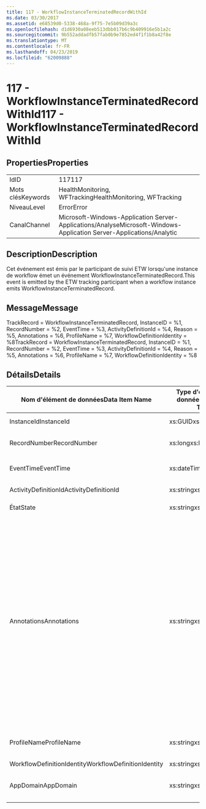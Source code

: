 ```yaml
---
title: 117 - WorkflowInstanceTerminatedRecordWithId
ms.date: 03/30/2017
ms.assetid: e68539d0-5338-468a-9f75-7e5b09d39a3c
ms.openlocfilehash: d1d6930a08eeb513dbb017b6c9b409916e5b1a2c
ms.sourcegitcommit: 9b552addadfb57fab0b9e7852ed4f1f1b8a42f8e
ms.translationtype: MT
ms.contentlocale: fr-FR
ms.lasthandoff: 04/23/2019
ms.locfileid: "62009888"
---
```

# <a name="117---workflowinstanceterminatedrecordwithid"></a><span data-ttu-id="06b13-102">117 - WorkflowInstanceTerminatedRecordWithId</span><span class="sxs-lookup"><span data-stu-id="06b13-102">117 - WorkflowInstanceTerminatedRecordWithId</span></span>
## <a name="properties"></a><span data-ttu-id="06b13-103">Properties</span><span class="sxs-lookup"><span data-stu-id="06b13-103">Properties</span></span>  
  
|||  
|-|-|  
|<span data-ttu-id="06b13-104">Id</span><span class="sxs-lookup"><span data-stu-id="06b13-104">ID</span></span>|<span data-ttu-id="06b13-105">117</span><span class="sxs-lookup"><span data-stu-id="06b13-105">117</span></span>|  
|<span data-ttu-id="06b13-106">Mots clés</span><span class="sxs-lookup"><span data-stu-id="06b13-106">Keywords</span></span>|<span data-ttu-id="06b13-107">HealthMonitoring, WFTracking</span><span class="sxs-lookup"><span data-stu-id="06b13-107">HealthMonitoring, WFTracking</span></span>|  
|<span data-ttu-id="06b13-108">Niveau</span><span class="sxs-lookup"><span data-stu-id="06b13-108">Level</span></span>|<span data-ttu-id="06b13-109">Error</span><span class="sxs-lookup"><span data-stu-id="06b13-109">Error</span></span>|  
|<span data-ttu-id="06b13-110">Canal</span><span class="sxs-lookup"><span data-stu-id="06b13-110">Channel</span></span>|<span data-ttu-id="06b13-111">Microsoft-Windows-Application Server-Applications/Analyse</span><span class="sxs-lookup"><span data-stu-id="06b13-111">Microsoft-Windows-Application Server-Applications/Analytic</span></span>|  
  
## <a name="description"></a><span data-ttu-id="06b13-112">Description</span><span class="sxs-lookup"><span data-stu-id="06b13-112">Description</span></span>  
 <span data-ttu-id="06b13-113">Cet événement est émis par le participant de suivi ETW lorsqu'une instance de workflow émet un événement WorkflowInstanceTerminatedRecord.</span><span class="sxs-lookup"><span data-stu-id="06b13-113">This event is emitted by the ETW tracking participant when a workflow instance emits WorkflowInstanceTerminatedRecord.</span></span>  
  
## <a name="message"></a><span data-ttu-id="06b13-114">Message</span><span class="sxs-lookup"><span data-stu-id="06b13-114">Message</span></span>  
 <span data-ttu-id="06b13-115">TrackRecord = WorkflowInstanceTerminatedRecord, InstanceID = %1, RecordNumber = %2, EventTime = %3, ActivityDefinitionId = %4, Reason = %5, Annotations = %6, ProfileName = %7, WorkflowDefinitionIdentity = %8</span><span class="sxs-lookup"><span data-stu-id="06b13-115">TrackRecord = WorkflowInstanceTerminatedRecord, InstanceID = %1, RecordNumber = %2, EventTime = %3, ActivityDefinitionId = %4, Reason = %5,  Annotations = %6, ProfileName = %7, WorkflowDefinitionIdentity = %8</span></span>  
  
## <a name="details"></a><span data-ttu-id="06b13-116">Détails</span><span class="sxs-lookup"><span data-stu-id="06b13-116">Details</span></span>  
  
|<span data-ttu-id="06b13-117">Nom d'élément de données</span><span class="sxs-lookup"><span data-stu-id="06b13-117">Data Item Name</span></span>|<span data-ttu-id="06b13-118">Type d'élément de données</span><span class="sxs-lookup"><span data-stu-id="06b13-118">Data Item Type</span></span>|<span data-ttu-id="06b13-119">Description</span><span class="sxs-lookup"><span data-stu-id="06b13-119">Description</span></span>|  
|--------------------|--------------------|-----------------|  
|<span data-ttu-id="06b13-120">InstanceId</span><span class="sxs-lookup"><span data-stu-id="06b13-120">InstanceId</span></span>|<span data-ttu-id="06b13-121">xs:GUID</span><span class="sxs-lookup"><span data-stu-id="06b13-121">xs:GUID</span></span>|<span data-ttu-id="06b13-122">ID d'instance pour le workflow</span><span class="sxs-lookup"><span data-stu-id="06b13-122">The instance id for the workflow</span></span>|  
|<span data-ttu-id="06b13-123">RecordNumber</span><span class="sxs-lookup"><span data-stu-id="06b13-123">RecordNumber</span></span>|<span data-ttu-id="06b13-124">xs:long</span><span class="sxs-lookup"><span data-stu-id="06b13-124">xs:long</span></span>|<span data-ttu-id="06b13-125">Numéro de séquence de l'enregistrement émis.</span><span class="sxs-lookup"><span data-stu-id="06b13-125">The sequence number of the emitted record</span></span>|  
|<span data-ttu-id="06b13-126">EventTime</span><span class="sxs-lookup"><span data-stu-id="06b13-126">EventTime</span></span>|<span data-ttu-id="06b13-127">xs:dateTime</span><span class="sxs-lookup"><span data-stu-id="06b13-127">xs:dateTime</span></span>|<span data-ttu-id="06b13-128">Heure au format UTC à laquelle l'événement a été émis</span><span class="sxs-lookup"><span data-stu-id="06b13-128">The time in UTC when the event was emitted</span></span>|  
|<span data-ttu-id="06b13-129">ActivityDefinitionId</span><span class="sxs-lookup"><span data-stu-id="06b13-129">ActivityDefinitionId</span></span>|<span data-ttu-id="06b13-130">xs:string</span><span class="sxs-lookup"><span data-stu-id="06b13-130">xs:string</span></span>|<span data-ttu-id="06b13-131">Nom de l'activité racine dans le workflow</span><span class="sxs-lookup"><span data-stu-id="06b13-131">The name of the root activity in the workflow</span></span>|  
|<span data-ttu-id="06b13-132">État</span><span class="sxs-lookup"><span data-stu-id="06b13-132">State</span></span>|<span data-ttu-id="06b13-133">xs:string</span><span class="sxs-lookup"><span data-stu-id="06b13-133">xs:string</span></span>|<span data-ttu-id="06b13-134">État actuel du workflow.</span><span class="sxs-lookup"><span data-stu-id="06b13-134">The current state of the Workflow.</span></span>|  
|<span data-ttu-id="06b13-135">Annotations</span><span class="sxs-lookup"><span data-stu-id="06b13-135">Annotations</span></span>|<span data-ttu-id="06b13-136">xs:string</span><span class="sxs-lookup"><span data-stu-id="06b13-136">xs:string</span></span>|<span data-ttu-id="06b13-137">Annotations ayant été ajoutées à cet événement.</span><span class="sxs-lookup"><span data-stu-id="06b13-137">The annotations that were added to this event.</span></span> <span data-ttu-id="06b13-138">Les valeurs sont stockées dans un élément xml au format \<éléments >\< nom de l’élément = « annotationName » type = "> annotationValue\</élément > \< /éléments >.</span><span class="sxs-lookup"><span data-stu-id="06b13-138">The values are stored in an xml element in the format \<items>\< item name = "annotationName" type="System.String">annotationValue\</item>\</items>.</span></span> <span data-ttu-id="06b13-139">Si aucune annotation n’est spécifiée, la chaîne contient \<éléments / >.</span><span class="sxs-lookup"><span data-stu-id="06b13-139">If no annotations are specified then the string contains \<items/>.</span></span> <span data-ttu-id="06b13-140">La taille d'événement ETW est limitée par la taille de la mémoire tampon ETW ou par la charge utile maximale pour un événement ETW.</span><span class="sxs-lookup"><span data-stu-id="06b13-140">The ETW event size is limited by the ETW buffer size or the max payload for an ETW event.</span></span> <span data-ttu-id="06b13-141">Si la taille de l’événement dépasse les limites ETW, l’événement est tronqué en supprimant les annotations et en remplaçant la valeur de l’annotation avec \<éléments >... \</Items >.</span><span class="sxs-lookup"><span data-stu-id="06b13-141">If the size of the event exceeds the ETW limits, then the event is truncated by dropping the annotations and replacing the annotation value with \<items>...\</items>.</span></span>|  
|<span data-ttu-id="06b13-142">ProfileName</span><span class="sxs-lookup"><span data-stu-id="06b13-142">ProfileName</span></span>|<span data-ttu-id="06b13-143">xs:string</span><span class="sxs-lookup"><span data-stu-id="06b13-143">xs:string</span></span>|<span data-ttu-id="06b13-144">Nom ou modèle de suivi qui a provoqué l'émission de cet événement</span><span class="sxs-lookup"><span data-stu-id="06b13-144">The name or the tracking profile that resulted in this event being emitted</span></span>|  
|<span data-ttu-id="06b13-145">WorkflowDefinitionIdentity</span><span class="sxs-lookup"><span data-stu-id="06b13-145">WorkflowDefinitionIdentity</span></span>|<span data-ttu-id="06b13-146">xs:string</span><span class="sxs-lookup"><span data-stu-id="06b13-146">xs:string</span></span>|<span data-ttu-id="06b13-147">ID de flux de travail.</span><span class="sxs-lookup"><span data-stu-id="06b13-147">The workflow definition id</span></span>|  
|<span data-ttu-id="06b13-148">AppDomain</span><span class="sxs-lookup"><span data-stu-id="06b13-148">AppDomain</span></span>|<span data-ttu-id="06b13-149">xs:string</span><span class="sxs-lookup"><span data-stu-id="06b13-149">xs:string</span></span>|<span data-ttu-id="06b13-150">Chaîne retournée par AppDomain.CurrentDomain.FriendlyName.</span><span class="sxs-lookup"><span data-stu-id="06b13-150">The string returned by AppDomain.CurrentDomain.FriendlyName.</span></span>|

